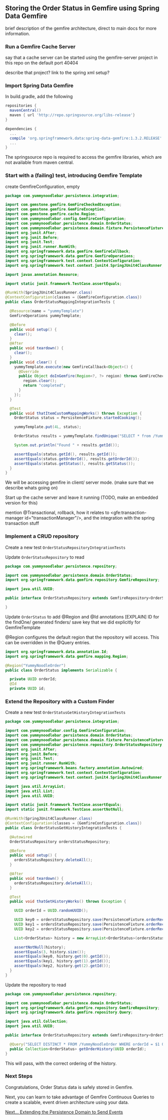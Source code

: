  
## Storing the Order Status in Gemfire using Spring Data Gemfire

brief description of the gemfire architecture, direct to main docs for more information.

### Run a Gemfire Cache Server

say that a cache server can be started using the gemfire-server project in this repo on the default port 40404

describe that project? link to the spring xml setup?

### Import Spring Data Gemfire

In build.gradle, add the following

```groovy
repositories {
  mavenCentral()
  maven { url 'http://repo.springsource.org/libs-release'}
}

dependencies {
  ...
  compile 'org.springframework.data:spring-data-gemfire:1.3.2.RELEASE'
  ...
}
```

The springsource repo is required to access the gemfire libraries, which are not available from maven central.

### Start with a (failing) test, introducing Gemfire Template

create GemfireConfiguration, empty

```java
package com.yummynoodlebar.persistence.integration;

import com.gemstone.gemfire.GemFireCheckedException;
import com.gemstone.gemfire.GemFireException;
import com.gemstone.gemfire.cache.Region;
import com.yummynoodlebar.config.GemfireConfiguration;
import com.yummynoodlebar.persistence.domain.OrderStatus;
import com.yummynoodlebar.persistence.domain.fixture.PersistenceFixture;
import org.junit.After;
import org.junit.Before;
import org.junit.Test;
import org.junit.runner.RunWith;
import org.springframework.data.gemfire.GemfireCallback;
import org.springframework.data.gemfire.GemfireOperations;
import org.springframework.test.context.ContextConfiguration;
import org.springframework.test.context.junit4.SpringJUnit4ClassRunner;

import javax.annotation.Resource;

import static junit.framework.TestCase.assertEquals;

@RunWith(SpringJUnit4ClassRunner.class)
@ContextConfiguration(classes = {GemfireConfiguration.class})
public class OrderStatusMappingIntegrationTests {

  @Resource(name = "yummyTemplate")
  GemfireOperations yummyTemplate;

  @Before
  public void setup() {
    clear();
  }
  @After
  public void teardown() {
    clear();
  }
  public void clear() {
    yummyTemplate.execute(new GemfireCallback<Object>() {
      @Override
      public Object doInGemfire(Region<?, ?> region) throws GemFireCheckedException, GemFireException {
        region.clear();
        return "completed";
      }
    });
  }

  @Test
  public void thatItemCustomMappingWorks() throws Exception {
    OrderStatus status = PersistenceFixture.startedCooking();

    yummyTemplate.put(4L, status);

    OrderStatus results = yummyTemplate.findUnique("SELECT * from /YummyNoodleOrder");

    System.out.println("Found " + results.getId());

    assertEquals(status.getId(), results.getId());
    assertEquals(status.getOrderId(), results.getOrderId());
    assertEquals(status.getStatus(), results.getStatus());
  }
}
```

We will be accessing gemfire in client/ server mode.  (make sure that we describe whats going on)

Start up the cache server and leave it running (TODO, make an embedded version for this)

mention @Transactional, rollback, how it relates to <gfe:transaction-manager id="transactionManager"/>,
and the integration with the spring transaction stuff


### Implement a CRUD repository

Create a new test `OrderStatusRepositoryIntegrationTests`


Update `OrderStatusRepository` to read

```java
package com.yummynoodlebar.persistence.repository;

import com.yummynoodlebar.persistence.domain.OrderStatus;
import org.springframework.data.gemfire.repository.GemfireRepository;

import java.util.UUID;

public interface OrderStatusRepository extends GemfireRepository<OrderStatus, UUID> {

}
```

Update `OrderStatus` to add @Region and @Id annotations [EXPLAIN]
ID for the findOne/ generated finders/ save key that we did explicitly for GemfireTemplate

@Region configures the default region that the repository will access.
This can be overridden in the @Query entries.

```java
import org.springframework.data.annotation.Id;
import org.springframework.data.gemfire.mapping.Region;

@Region("YummyNoodleOrder")
public class OrderStatus implements Serializable {

  private UUID orderId;
  @Id
  private UUID id;
```

### Extend the Repository with a Custom Finder

Create a new test `OrderStatusGetHistoryIntegrationTests`

```java
package com.yummynoodlebar.persistence.integration;

import com.yummynoodlebar.config.GemfireConfiguration;
import com.yummynoodlebar.persistence.domain.OrderStatus;
import com.yummynoodlebar.persistence.domain.fixture.PersistenceFixture;
import com.yummynoodlebar.persistence.repository.OrderStatusRepository;
import org.junit.After;
import org.junit.Before;
import org.junit.Test;
import org.junit.runner.RunWith;
import org.springframework.beans.factory.annotation.Autowired;
import org.springframework.test.context.ContextConfiguration;
import org.springframework.test.context.junit4.SpringJUnit4ClassRunner;

import java.util.ArrayList;
import java.util.List;
import java.util.UUID;

import static junit.framework.TestCase.assertEquals;
import static junit.framework.TestCase.assertNotNull;

@RunWith(SpringJUnit4ClassRunner.class)
@ContextConfiguration(classes = {GemfireConfiguration.class})
public class OrderStatusGetHistoryIntegrationTests {

  @Autowired
  OrderStatusRepository ordersStatusRepository;

  @Before
  public void setup() {
    ordersStatusRepository.deleteAll();
  }

  @After
  public void teardown() {
    ordersStatusRepository.deleteAll();
  }

  @Test
  public void thatGetHistoryWorks() throws Exception {

    UUID orderId = UUID.randomUUID();

    UUID key0 = ordersStatusRepository.save(PersistenceFixture.orderReceived(orderId)).getId();
    UUID key1 = ordersStatusRepository.save(PersistenceFixture.orderReceived(orderId)).getId();
    UUID key2 = ordersStatusRepository.save(PersistenceFixture.orderReceived(orderId)).getId();

    List<OrderStatus> history = new ArrayList<OrderStatus>(ordersStatusRepository.getOrderHistory(orderId));

    assertNotNull(history);
    assertEquals(3, history.size());
    assertEquals(key0, history.get(0).getId());
    assertEquals(key1, history.get(1).getId());
    assertEquals(key2, history.get(2).getId());
  }
}
```

Update the repository to read

```java
package com.yummynoodlebar.persistence.repository;

import com.yummynoodlebar.persistence.domain.OrderStatus;
import org.springframework.data.gemfire.repository.GemfireRepository;
import org.springframework.data.gemfire.repository.Query;

import java.util.Collection;
import java.util.UUID;

public interface OrderStatusRepository extends GemfireRepository<OrderStatus, UUID> {

  @Query("SELECT DISTINCT * FROM /YummyNoodleOrder WHERE orderId = $1 ORDER BY statusDate")
  public Collection<OrderStatus> getOrderHistory(UUID orderId);
}
```

This will pass, with the correct ordering of the history.


### Next Steps

Congratulations, Order Status data is safely stored in Gemfire.

Next, you can learn to take advantage of Gemfire Continuous Queries to create a scalable, event driven architecture using your data.

[Next…  Extending the Persistence Domain to Send Events](../5/)
